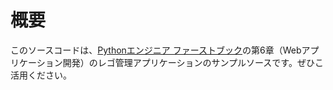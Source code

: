 # 概要

このソースコードは、[Pythonエンジニア ファーストブック](http://gihyo.jp/book/2017/978-4-7741-9222-2)の第6章（Webアプリケーション開発）のレゴ管理アプリケーションのサンプルソースです。ぜひこ活用ください。
